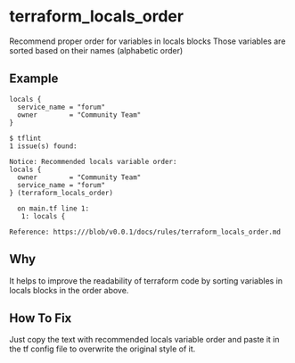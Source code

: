 # terraform_locals_order

Recommend proper order for variables in locals blocks
Those variables are sorted based on their names (alphabetic order)

## Example

```hcl
locals {
  service_name = "forum"
  owner        = "Community Team"
}
```

```
$ tflint
1 issue(s) found:

Notice: Recommended locals variable order:
locals {
  owner        = "Community Team"
  service_name = "forum"
} (terraform_locals_order)

  on main.tf line 1:
   1: locals {

Reference: https:///blob/v0.0.1/docs/rules/terraform_locals_order.md
```

## Why
It helps to improve the readability of terraform code by sorting variables in locals blocks in the order above.

## How To Fix
Just copy the text with recommended locals variable order and paste it in the tf config file to overwrite the original style of it.